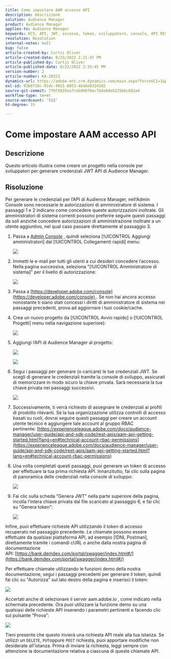 ```yaml
---
title: Come impostare AAM accesso API
description: Descrizione
solution: Audience Manager
product: Audience Manager
applies-to: Audience Manager
keywords: KCS, API, JWT, accesso, token, sviluppatore, console, API REST, REST
resolution: Resolution
internal-notes: null
bug: false
article-created-by: Curtis Oliver
article-created-date: 8/23/2022 2:21:47 PM
article-published-by: Curtis Oliver
article-published-date: 8/23/2022 2:35:45 PM
version-number: 2
article-number: KA-20323
dynamics-url: https://adobe-ent.crm.dynamics.com/main.aspx?forceUCI=1&pagetype=entityrecord&etn=knowledgearticle&id=494ec7ea-ee22-ed11-b83e-0022480868ff
exl-id: 93b0716c-01dc-4915-8853-4b16eb3243d2
source-git-commit: 7f0f5035ea7cebd60f6ec7bda9de6225b6c602a4
workflow-type: tm+mt
source-wordcount: '512'
ht-degree: 1%

---
```


# Come impostare AAM accesso API

## Descrizione

Questo articolo illustra come creare un progetto nella console per sviluppatori per generare credenziali JWT API di Audience Manager.

## Risoluzione

Per generare le credenziali per l’API di Audience Manager, nell’Admin Console sono necessarie le autorizzazioni di amministratore di sistema. I passaggi 1 e 2 indicano come concedere queste autorizzazioni inoltrate. Gli amministratori di sistema correnti possono preferire seguire questi passaggi da soli anziché concedere autorizzazioni di amministrazione inoltrate a un utente aggiuntivo, nel qual caso passare direttamente al passaggio 3.

1. Passa a [Admin Console](https://adminconsole.adobe.com/) , quindi seleziona [!UICONTROL Aggiungi amministratori] dal [!UICONTROL Collegamenti rapidi] menu:

   ![](assets/27c759f0-4418-ed11-b83e-0022480868ff.png)

1. Immetti le e-mail per tutti gli utenti a cui desideri concedere l’accesso. Nella pagina successiva, seleziona &quot;[!UICONTROL Amministratore di sistema]&quot; per il livello di autorizzazione:

   ![](assets/4eaf764b-4518-ed11-b83e-0022480868ff.png)

1. Passa a [https://developer.adobe.com/console](https://developer.adobe.com/console) . Se non hai ancora accesso nonostante ti siano stati concessi i diritti di amministratore di sistema nei passaggi precedenti, prova ad aggiornare i tuoi cookie/cache.

1. Crea un nuovo progetto da [!UICONTROL Avvio rapido] o [!UICONTROL Progetti] menu nella navigazione superiore):

   ![](assets/363a9d79-1418-ed11-b83e-0022480868ff.png)

1. Aggiungi l’API di Audience Manager al progetto:

   ![](assets/a06e1ebd-1418-ed11-b83e-0022480868ff.png)

   ![](assets/26768505-1518-ed11-b83e-0022480868ff.png)

1. Segui i passaggi per generare (o caricare) le tue credenziali JWT. Se scegli di generare le credenziali tramite la console di sviluppo, assicurati di memorizzare in modo sicuro la chiave privata. Sarà necessaria la tua chiave privata nei passaggi successivi. 

   ![](assets/d7e73a64-1518-ed11-b83e-0022480868ff.png)

1. Successivamente, ti verrà richiesto di assegnare le credenziali ai profili di prodotto rilevanti. Se la tua organizzazione utilizza controlli di accesso basati su ruoli, dovrai seguire questi passaggi per creare un account utente tecnico e aggiungere tale account al gruppo RBAC pertinente: [https://experienceleague.adobe.com/docs/audience-manager/user-guide/api-and-sdk-code/rest-apis/aam-api-getting-started.html?lang=en#technical-account-rbac-permissions](https://experienceleague.adobe.com/docs/audience-manager/user-guide/api-and-sdk-code/rest-apis/aam-api-getting-started.html?lang=en#technical-account-rbac-permissions)

1. Una volta completati questi passaggi, puoi generare un token di accesso per effettuare la tua prima richiesta API. Innanzitutto, fai clic sulla pagina di panoramica delle credenziali nella console di sviluppo:

   ![](assets/f9ef434b-ef22-ed11-b83e-0022480868ff.png)

1. Fai clic sulla scheda &quot;Genera JWT&quot; nella parte superiore della pagina, incolla l’intera chiave privata dal file scaricato al passaggio 6, e fai clic su &quot;Genera token&quot;:

   ![](assets/54d65c8d-ef22-ed11-b83e-0022480868ff.png)

Infine, puoi effettuare richieste API utilizzando il token di accesso recuperato nel passaggio precedente. Le chiamate possono essere effettuate da qualsiasi piattaforma API, ad esempio [!DNL Postman], direttamente tramite i comandi cURL o anche dalla nostra pagina di documentazione API: [https://bank.demdex.com/portal/swagger/index.html#/](https://bank.demdex.com/portal/swagger/index.html#/)

Per effettuare chiamate utilizzando le funzioni demo della nostra documentazione, segui i passaggi precedenti per generare il token, quindi fai clic su &quot;Autorizza&quot; sul lato destro della pagina e inserisci il token:

![](assets/ba540b4f-f022-ed11-b83e-0022480868ff.png)

Accertati anche di selezionare il server aam.adobe.io , come indicato nella schermata precedente. Ora puoi utilizzare la funzione demo su una qualsiasi delle richieste API inserendo i parametri pertinenti e facendo clic sul pulsante &quot;Prova&quot;:

![](assets/0ef8197f-f022-ed11-b83e-0022480868ff.png)

Tieni presente che questo invierà una richiesta API reale alla tua istanza. Se utilizzi un `DELETE`, `PUT`oppure `POST` richiesta, puoi apportare modifiche non desiderate all&#39;istanza. Prima di inviare la richiesta, leggi sempre con attenzione la documentazione relativa a ciascuna di queste chiamate API.
